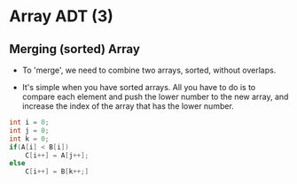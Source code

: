 # Array ADT (3)

## Merging (sorted) Array

- To 'merge', we need to combine two arrays, sorted, without overlaps.

- It's simple when you have sorted arrays. All you have to do is to compare each element and push the lower number to the new array, and increase the index of the array that has the lower number.


```cpp
int i = 0;
int j = 0;
int k = 0;
if(A[i] < B[i])
    C[i++] = A[j++];
else
    C[i++] = B[k++;]
```
